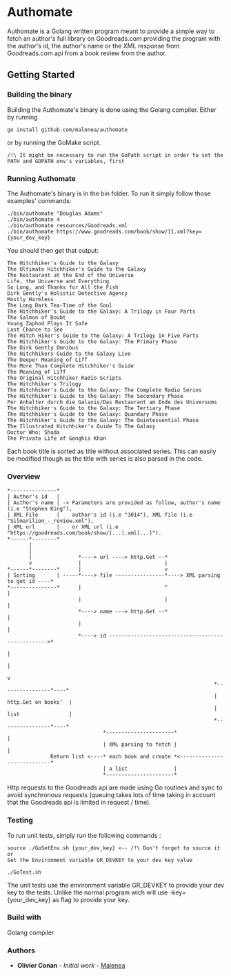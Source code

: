 # Authomate

Authomate is a Golang written program meant to provide a simple way to fetch an author's full library on Goodreads.com providing the program with the author's id, the author's name or the XML response from Goodreads.com api from a book review from the author.

## Getting Started

### Building the binary

Building the Authomate's binary is done using the Golang compiler. Either by running

```
go install github.com/malenea/authomate
```

or by running the GoMake script.

```
/!\ It might be necessary to run the GoPath script in order to set the PATH and GOPATH env's variables, first
```

### Running Authomate

The Authomate's binary is in the bin folder.
To run it simply follow those examples' commands:

```
./bin/authomate "Douglas Adams"
./bin/authomate 4
./bin/authomate resources/Goodreads.xml
./bin/authomate https://www.goodreads.com/book/show/11.xml?key={your_dev_key}
```

You should then get that output:

```
The Hitchhiker's Guide to the Galaxy
The Ultimate Hitchhiker's Guide to the Galaxy
The Restaurant at the End of the Universe
Life, the Universe and Everything
So Long, and Thanks for All the Fish
Dirk Gently's Holistic Detective Agency
Mostly Harmless
The Long Dark Tea-Time of the Soul
The Hitchhiker's Guide to the Galaxy: A Trilogy in Four Parts
The Salmon of Doubt
Young Zaphod Plays It Safe
Last Chance to See
The Hitch Hiker's Guide to the Galaxy: A Trilogy in Five Parts
The Hitchhiker's Guide to the Galaxy: The Primary Phase
The Dirk Gently Omnibus
The Hitchhikers Guide to the Galaxy Live
The Deeper Meaning of Liff
The More Than Complete Hitchhiker's Guide
The Meaning of Liff
The Original Hitchhiker Radio Scripts
The Hitchhiker's Trilogy
The Hitchhiker's Guide to the Galaxy: The Complete Radio Series
The Hitchhiker's Guide to the Galaxy: The Secondary Phase
Per Anhalter durch die Galaxis/Das Restaurant am Ende des Universums
The Hitchhiker's Guide to the Galaxy: The Tertiary Phase
The Hitchhiker's Guide to the Galaxy: Quandary Phase
The Hitchhiker's Guide to the Galaxy: The Quintessential Phase
The Illustrated Hitchhiker's Guide To The Galaxy
Doctor Who: Shada
The Private Life of Genghis Khan
```

Each book title is sorted as title without associated series. This can easily be modified though as the title with series is also parsed in the code.

### Overview

```
*---------------*
| Author's id   |
| Author's name | -> Parameters are provided as follow, author's name (i.e "Stephen King"),
| XML File      |    author's id (i.e "3014"), XML file (i.e "Silmarilion_-_review.xml"),
| XML url       |    or XML url (i.e "https://goodreads.com/book/show/[...].xml[...]").
*------*--------*
       |
       |
       |               *----> url ----> http.Get --*
       v               |                           |
*------*--------*      |                           v
| Sorting       | -----*----> file ----------------*----> XML parsing to get id ----* 
*---------------*      |                           ^                                |
                       |                           |                                |
                       *----> name ---> http.Get --*                                |
                       |                                                            |
                       *----> id -------------------------------------------------->*
                                                                                    |
                                                                                    |
                                                                                    v
                                                                   *----------------*----*
                                                                   | http.Get on books'  |
                                                                   | list                |
                                                                   *----------------*----*
                               *----------------------*                             |
                               | XML parsing to fetch |                             |
              Return list <----* each book and create *<----------------------------*
                               | a list               |
                               *----------------------*
```

Http requests to the Goodreads api are made using Go routines and sync to avoid synchronous requests (queuing takes lots of time taking in account that the Goodreads api is limited in request / time).

### Testing

To run unit tests, simply run the following commands :

```
source ./GoSetEnv.sh {your_dev_key} <-- /!\ Don't forget to source it
or
Set the Environment variable GR_DEVKEY to your dev key value

./GoTest.sh
```

The unit tests use the environment variable GR_DEVKEY to provide your dev key to the tests. Unlike the normal program wich will use -key={your_dev_key} as flag to provide your key.

### Build with

Golang compiler

### Authors

* **Olivier Conan** - *Initial work* - [Malenea](https://github.com/Malenea)